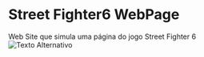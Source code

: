 # Street Fighter6 WebPage 

 Web Site que simula uma página do jogo Street Fighter 6
 ![Texto Alternativo](Modelo.png)

